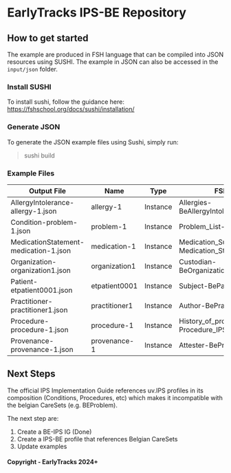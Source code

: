 # EarlyTracks IPS-BE Repository

## How to get started
The example are produced in FSH language that can be compiled into JSON resources using SUSHI.
The example in JSON can also be accessed in the `input/json` folder.

### Install SUSHI
To install sushi, follow the guidance here: https://fshschool.org/docs/sushi/installation/

### Generate JSON
To generate the JSON example files using Sushi, simply run:
> sushi build

### Example Files
| Output File                            | Name          | Type     | FSH File                                         | Lines  |
|----------------------------------------|---------------|----------|--------------------------------------------------|--------|
| AllergyIntolerance-allergy-1.json      | allergy-1     | Instance | Allergies-BeAllergyIntolerance.fsh              | 5 - 29 |
| Condition-problem-1.json               | problem-1     | Instance | Problem_List-BeProblem.fsh                      | 7 - 25 |
| MedicationStatement-medication-1.json  | medication-1  | Instance | Medication_Summary-Medication_Statement_IPS.fsh | 3 - 15 |
| Organization-organization1.json        | organization1 | Instance | Custodian-BeOrganization.fsh                    | 4 - 49 |
| Patient-etpatient0001.json             | etpatient0001 | Instance | Subject-BePatient.fsh                           | 8 - 96 |
| Practitioner-practitioner1.json        | practitioner1 | Instance | Author-BePractitioner.fsh                       | 1 - 37 |
| Procedure-procedure-1.json             | procedure-1   | Instance | History_of_procedures-Procedure_IPS.fsh         | 3 - 12 |
| Provenance-provenance-1.json           | provenance-1  | Instance | Attester-BeProvenance.fsh                       | 5 - 16 |


## Next Steps
The official IPS Implementation Guide references uv.IPS profiles in its composition (Conditions, Procedures, etc) which makes it incompatible with the belgian CareSets (e.g. BEProblem).

The next step are:

1. Create a BE-IPS IG (Done)
1. Create a IPS-BE profile that references Belgian CareSets
1. Update examples


#### Copyright - EarlyTracks 2024+
